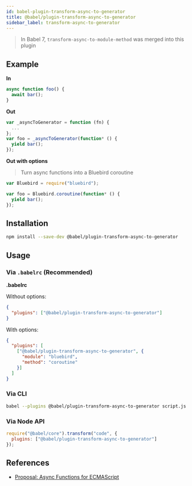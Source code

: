 ```yaml
---
id: babel-plugin-transform-async-to-generator
title: @babel/plugin-transform-async-to-generator
sidebar_label: transform-async-to-generator
---
```


> In Babel 7, `transform-async-to-module-method` was merged into this plugin

## Example

**In**

```javascript
async function foo() {
  await bar();
}
```

**Out**

```javascript
var _asyncToGenerator = function (fn) {
  ...
};
var foo = _asyncToGenerator(function* () {
  yield bar();
});
```

**Out with options**

> Turn async functions into a Bluebird coroutine

```javascript
var Bluebird = require("bluebird");

var foo = Bluebird.coroutine(function* () {
  yield bar();
});
```

## Installation

```sh
npm install --save-dev @babel/plugin-transform-async-to-generator
```

## Usage

### Via `.babelrc` (Recommended)

**.babelrc**

Without options:

```json
{
  "plugins": ["@babel/plugin-transform-async-to-generator"]
}
```

With options:

```json
{
  "plugins": [
    ["@babel/plugin-transform-async-to-generator", {
      "module": "bluebird",
      "method": "coroutine"
    }]
  ]
}
```

### Via CLI

```sh
babel --plugins @babel/plugin-transform-async-to-generator script.js
```

### Via Node API

```javascript
require("@babel/core").transform("code", {
  plugins: ["@babel/plugin-transform-async-to-generator"]
});
```

## References

* [Proposal: Async Functions for ECMAScript](https://github.com/tc39/ecmascript-asyncawait)

